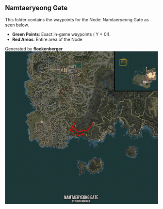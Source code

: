 ## Namtaeryeong Gate
This folder contains the waypoints for the Node: Namtaeryeong Gate as seen below.

- **Green Points**: Exact in-game waypoints ( Y = 0!).
- **Red Areas**: Entire area of the Node

Generated by **flockenberger**
![by_flockenberger](./Preview.webp)